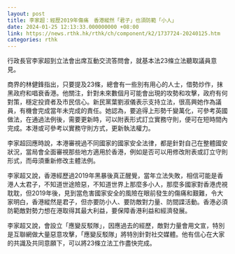 ```yaml
---
layout: post
title: 李家超：經歷2019年傷痛　香港縱然「君子」也須防範「小人」
date: 2024-01-25 12:13:33.000000000 +08:00
link: https://news.rthk.hk/rthk/ch/component/k2/1737724-20240125.htm
categories: rthk
---
```


行政長官李家超到立法會出席互動交流答問會，就基本法23條立法聽取議員意見。

商界的林健鋒指出，只要提及23條，總會有一些別有用心的人士，借勢炒作，抹黑政府和唱衰香港。他關注，針對未來數個月可能會出現的攻勢和攻擊，政府有何對策，穩定投資者及市民信心。新民黨葉劉淑儀表示支持立法，很高興她作為議員，有機會完成當年未完成的責任。她認為，要追得上形勢千變萬化，可參考英國做法，在通過法例後，需要更新時，可以附表形式訂立實務守則，便可在短時間內完成。本港或可參考以實務守則方式，更新執法權力。

李家超回應時說，本港審視過不同國家的國家安全法律，都是針對自己在整體國安狀況，當局會全面審視那些地方適用於香港，例如是否可以用修改附表或訂立守則形式，而毋須重新修改主體法例。

李家超又說，香港經歷過2019年黑暴後真正醒覺，當年立法失敗，相信可能是香港人太君子，不知道世途險惡，不知道世界上那麼多小人，那麼多國家對香港虎視耽耽，但2019年後，見到當危害國家安全的風險在眼前發生的傷痛和艱難，令大家明白，香港縱然是君子，但亦要防小人、要防敵對力量、防間諜活動。香港必須防範敵對勢力想在港取得其最大利益，要保障香港利益和經濟發展。

李家超又說，會設立「應變反駁隊」，因應過去的經歷，敵對力量會用文宣，特別是互聯網做大量惡意攻擊，「應變反駁隊」將特別針對社交媒體。他有信心在大家的共識及共同意願下，可以將23條立法工作盡快完成。
